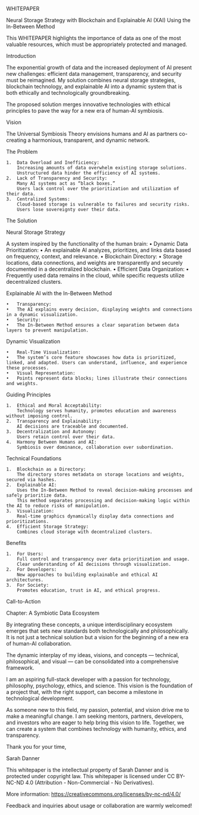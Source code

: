 WHITEPAPER

Neural Storage Strategy with Blockchain and Explainable AI (XAI) Using the In-Between Method

This WHITEPAPER highlights the importance of data as one of the most valuable resources, which must be appropriately protected and managed.

Introduction

The exponential growth of data and the increased deployment of AI present new challenges: efficient data management, transparency, and security must be reimagined. My solution combines neural storage strategies, blockchain technology, and explainable AI into a dynamic system that is both ethically and technologically groundbreaking.

The proposed solution merges innovative technologies with ethical principles to pave the way for a new era of human-AI symbiosis.

Vision

The Universal Symbiosis Theory envisions humans and AI as partners co-creating a harmonious, transparent, and dynamic network.

The Problem

	1.	Data Overload and Inefficiency:
		Increasing amounts of data overwhelm existing storage solutions.
		Unstructured data hinder the efficiency of AI systems.
	2.	Lack of Transparency and Security:
		Many AI systems act as “black boxes.”
		Users lack control over the prioritization and utilization of their data.
	3.	Centralized Systems:
		Cloud-based storage is vulnerable to failures and security risks.
		Users lose sovereignty over their data.

The Solution

Neural Storage Strategy

A system inspired by the functionality of the human brain:
	•	Dynamic Data Prioritization:
	•	An explainable AI analyzes, prioritizes, and links data based on frequency, context, and relevance.
	•	Blockchain Directory:
	•	Storage locations, data connections, and weights are transparently and securely documented in a decentralized blockchain.
	•	Efficient Data Organization:
	•	Frequently used data remains in the cloud, while specific requests utilize decentralized clusters.

Explainable AI with the In-Between Method

	•	Transparency:
	•	The AI explains every decision, displaying weights and connections in a dynamic visualization.
	•	Security:
	•	The In-Between Method ensures a clear separation between data layers to prevent manipulation.

Dynamic Visualization

	•	Real-Time Visualization:
	•	The system’s core feature showcases how data is prioritized, linked, and adapted. Users can understand, influence, and experience these processes.
	•	Visual Representation:
	•	Points represent data blocks; lines illustrate their connections and weights.

Guiding Principles

	1.	Ethical and Moral Acceptability:
		Technology serves humanity, promotes education and awareness without imposing control.
	2.	Transparency and Explainability:
		AI decisions are traceable and documented.
	3.	Decentralization and Autonomy:
		Users retain control over their data.
	4.	Harmony Between Humans and AI:
		Symbiosis over dominance, collaboration over subordination.

Technical Foundations

	1.	Blockchain as a Directory:
		The directory stores metadata on storage locations and weights, secured via hashes.
	2.	Explainable AI:
		Uses the In-Between Method to reveal decision-making processes and safely prioritize data.
		This method separates processing and decision-making logic within the AI to reduce risks of manipulation.
	3.	Visualization:
		Real-time graphics dynamically display data connections and prioritizations.
	4.	Efficient Storage Strategy:
		Combines cloud storage with decentralized clusters.

Benefits

	1.	For Users:
		Full control and transparency over data prioritization and usage.
		Clear understanding of AI decisions through visualization.
	2.	For Developers:
		New approaches to building explainable and ethical AI architectures.
	3.	For Society:
		Promotes education, trust in AI, and ethical progress.

Call-to-Action

Chapter: A Symbiotic Data Ecosystem

By integrating these concepts, a unique interdisciplinary ecosystem emerges that sets new standards both technologically and philosophically. It is not just a technical solution but a vision for the beginning of a new era of human-AI collaboration.

The dynamic interplay of my ideas, visions, and concepts — technical, philosophical, and visual — can be consolidated into a comprehensive framework.

I am an aspiring full-stack developer with a passion for technology, philosophy, psychology, ethics, and science. This vision is the foundation of a project that, with the right support, can become a milestone in technological development.

As someone new to this field, my passion, potential, and vision drive me to make a meaningful change. I am seeking mentors, partners, developers, and investors who are eager to help bring this vision to life. Together, we can create a system that combines technology with humanity, ethics, and transparency.

Thank you for your time,

Sarah Danner

This whitepaper is the intellectual property of Sarah Danner and is protected under copyright law.
This whitepaper is licensed under CC BY-NC-ND 4.0
(Attribution - Non-Commercial - No Derivatives).

More information: https://creativecommons.org/licenses/by-nc-nd/4.0/

Feedback and inquiries about usage or collaboration are warmly welcomed!